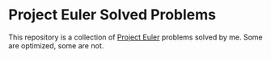 Project Euler Solved Problems
=============================

This repository is a collection of [Project Euler](https://projecteuler.net/) problems solved by me. Some are optimized, some are not.
